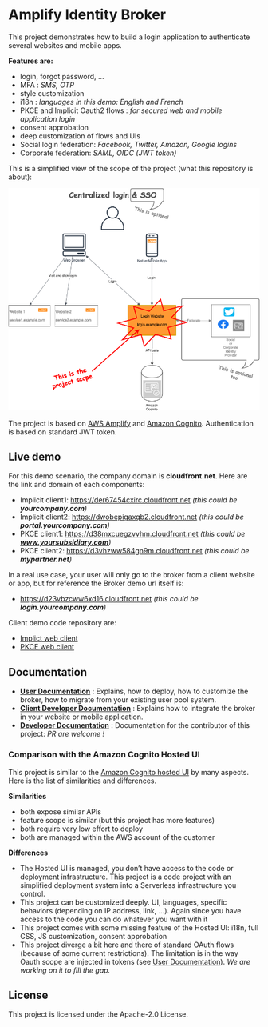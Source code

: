 # Amplify Identity Broker

This project demonstrates how to build a login application to authenticate several websites and mobile apps.

__Features are:__

* login, forgot password, ...
* MFA : _SMS, OTP_
* style customization
* i18n : _languages in this demo: English and French_
* PKCE and Implicit Oauth2 flows : _for secured web and mobile application login_
* consent approbation
* deep customization of flows and UIs
* Social login federation: _Facebook, Twitter, Amazon, Google logins_
* Corporate federation: _SAML, OIDC (JWT token)_

This is a simplified view of the scope of the project (what this repository is about):

![Projet Scope Image](Documentation/Images/Simplified%20Project%20Scope.png "Simplified Project Scope")

The project is based on [AWS Amplify](https://aws.amazon.com/amplify/) and [Amazon Cognito](https://aws.amazon.com/cognito/). Authentication is based on standard JWT token.

## Live demo

For this demo scenario, the company domain is __cloudfront.net__. Here are the link and domain of each components:

* Implicit client1: https://der67454cxirc.cloudfront.net _(this could be __yourcompany.com__)_
* Implicit client2: https://dwobepigaxqb2.cloudfront.net _(this could be __portal.yourcompany.com__)_
* PKCE client1: https://d38mxcuegzvvhm.cloudfront.net _(this could be __www.yoursubsidiary.com__)_
* PKCE client2: https://d3vhzww584gn9m.cloudfront.net _(this could be __mypartner.net__)_

In a real use case, your user will only go to the broker from a client website or app, but for reference the Broker demo url itself is: 

* https://d23vbzcww6xd16.cloudfront.net _(this could be __login.yourcompany.com__)_

Client demo code repository are:

* [Implict web client](https://github.com/xavierraffin/amplify-identity-broker-implicit-client)
* [PKCE web client](https://github.com/xavierraffin/amplify-identity-broker-pkce-client)

## Documentation

- __[User Documentation](Documentation/UserDocumentation.md)__ : Explains, how to deploy, how to customize the broker, how to migrate from your existing user pool system.
- __[Client Developer Documentation](Documentation/ClientDeveloperDocumentation.md)__ : Explains how to integrate the broker in your website or mobile application.
- __[Developer Documentation](Documentation/DeveloperDocumentation.md)__ : Documentation for the contributor of this project: _PR are welcome !_

### Comparison with the Amazon Cognito Hosted UI

This project is similar to the [Amazon Cognito hosted UI](https://docs.aws.amazon.com/cognito/latest/developerguide/cognito-user-pools-app-integration.html) by many aspects. Here is the list of similarities and differences.

__Similarities__

* both expose similar APIs
* feature scope is similar (but this project has more features)
* both require very low effort to deploy
* both are managed within the AWS account of the customer

__Differences__

* The Hosted UI is managed, you don’t have access to the code or deployment infrastructure. This project is a code project with an simplified deployment system into a Serverless infrastructure you control.
* This project can be customized deeply. UI, languages, specific behaviors (depending on IP address, link, ...). Again since you have access to the code you can do whatever you want with it
* This project comes with some missing feature of the Hosted UI: i18n, full CSS, JS customization, consent approbation
* This project diverge a bit here and there of standard OAuth flows (because of some current restrictions). The limitation is in the way Oauth scope are injected in tokens (see [User Documentation](Documentation/UserDocumentation.md)). _We are working on it to fill the gap._

## License

This project is licensed under the Apache-2.0 License.
